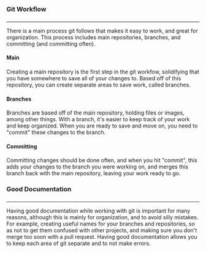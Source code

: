 ### Git Workflow <h3> 
---------------------
There is a main process git follows that makes it easy to work, and great for organization. This process includes main repositories, branches, and committing (and committing often).
#### Main <h4>
Creating a main repository is the first step in the git workfow, solidifying that you have somewhere to save all of your changes to. 
Based off of this repository, you can create separate areas to save work, called branches.
#### Branches <h4>
Branches are based off of the main repository, holding files or images, among other things. With a branch, it's easier to keep track of your work and keep organized.
When you are ready to save and move on, you need to "commit" these changes to the branch.
#### Committing <h4>
Committing changes should be done often, and when you hit "commit", this adds your changes to the branch you were working on, and merges this branch back with the main repository, leaving your work ready to go.
### Good Documentation <h3>
---------------------------
Having good documentation while working with git is important for many reasons, although this is mainly for organization, and to avoid silly mistakes. 
For example, creating useful names for your branches and repositories, so as not to get them confused with other projects, and making sure you don't merge too soon with a pull request. 
Having good documentation allows you to keep each area of git separate and to not make errors. 
